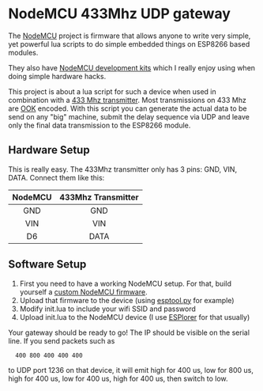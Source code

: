 
# NodeMCU 433Mhz UDP gateway

The [NodeMCU](https://www.nodemcu.com/index_en.html) project is firmware that allows anyone to write
very simple, yet powerful lua scripts to do simple embedded things on ESP8266 based modules.

They also have [NodeMCU development kits](https://www.nodemcu.com/index_en.html#fr_54747661d775ef1a3600009e)
which I really enjoy using when doing simple hardware hacks.

This project is about a lua script for such a device when used in combination with a [433 Mhz transmitter](https://www.google.com/search?q=433mhz+transmitter).
Most transmissions on 433 Mhz are [OOK](https://en.wikipedia.org/wiki/On-off_keying) encoded.
With this script you can generate the actual data to be send on any "big" machine, submit the
delay sequence via UDP and leave only the final data transmission to the ESP8266 module.

## Hardware Setup

This is really easy. The 433Mhz transmitter only has 3 pins: GND, VIN, DATA. Connect them like this:

 NodeMCU | 433Mhz Transmitter
:-------:|:------------------:
   GND   | GND
   VIN   | VIN
   D6    | DATA

## Software Setup

1) First you need to have a working NodeMCU setup. For that, build yourself a [custom NodeMCU firmware](https://nodemcu-build.com).
2) Upload that firmware to the device (using [esptool.py](https://github.com/espressif/esptool) for example)
3) Modify init.lua to include your wifi SSID and password
4) Upload init.lua to the NodeMCU device (I use [ESPlorer](https://esp8266.ru/esplorer/) for that usually)

Your gateway should be ready to go! The IP should be visible on the serial line. If you send packets such as

```
  400 800 400 400 400
```

to UDP port 1236 on that device, it will emit high for 400 us, low for 800 us, high for 400 us, low for 400 us, high for 400 us, then switch to low.
